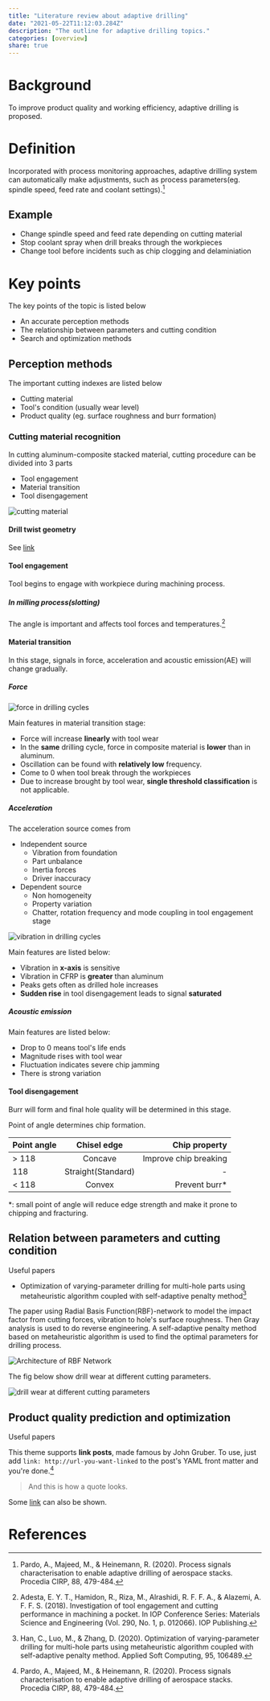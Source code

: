 ```yaml
---
title: "Literature review about adaptive drilling"
date: "2021-05-22T11:12:03.284Z"
description: "The outline for adaptive drilling topics."
categories: [overview]
share: true
---
```


# Background

To improve product quality and working efficiency, adaptive drilling is proposed. 

# Definition

Incorporated with process monitoring approaches, adaptive drilling system can automatically make adjustments, such as process parameters(eg. spindle speed, feed rate and coolant settings).[^1]

## Example

+ Change spindle speed and feed rate depending on cutting material
+ Stop coolant spray when drill breaks through the workpieces
+ Change tool before incidents such as chip clogging and delaminiation

# Key points

The key points of the topic is listed below

+ An accurate perception methods
+ The relationship between parameters and cutting condition
+ Search and optimization methods

## Perception methods

The important cutting indexes are listed below

+ Cutting material
+ Tool's condition (usually wear level)
+ Product quality (eg. surface roughness and burr formation)

### Cutting material recognition

In cutting aluminum-composite stacked material, cutting procedure can be divided into 3 parts

+ Tool engagement
+ Material transition
+ Tool disengagement

![cutting material](./images/cutting_status.svg)

#### Drill twist geometry

See [link](/drill-twist-introduction/)

#### Tool engagement

Tool begins to engage with workpiece during machining process. 

##### In milling process(slotting)

The angle is important and affects tool forces and temperatures.[^2]

#### Material transition

In this stage, signals in force, acceleration and acoustic emission(AE) will change gradually.

##### Force

![force in drilling cycles](./images/thrust-forces-in-drilling-process.png)

Main features in material transition stage:

+ Force will increase **linearly** with tool wear
+ In the **same** drilling cycle, force in composite material is **lower** than in aluminum.
+ Oscillation can be found with **relatively low** frequency.
+ Come to 0 when tool break through the workpieces
+ Due to increase brought by tool wear, **single threshold classification** is not applicable.

##### Acceleration

The acceleration source comes from 

+ Independent source
    - Vibration from foundation
    - Part unbalance
    - Inertia forces
    - Driver inaccuracy
+ Dependent source
    - Non homogeneity
    - Property variation
    - Chatter, rotation frequency and mode coupling in tool engagement stage

![vibration in drilling cycles](./images/vibration-in-drilling.png)

Main features are listed below:

+ Vibration in **x-axis** is sensitive
+ Vibration in CFRP is **greater** than aluminum 
+ Peaks gets often as drilled hole increases
+ **Sudden rise** in tool disengagement leads to signal **saturated**

##### Acoustic emission

Main features are listed below:

+ Drop to 0 means tool's life ends
+ Magnitude rises with tool wear
+ Fluctuation indicates severe chip jamming
+ There is strong variation

#### Tool disengagement

Burr will form and final hole quality will be determined in this stage.

Point of angle determines chip formation.

| Point angle | Chisel edge | Chip property |
| :------- | :------: | -------: |
| > 118   |  Concave   |  Improve chip breaking |
| 118     |  Straight(Standard)  |   -                    |
| < 118   |  Convex    |  Prevent burr*         |

*: small point of angle will reduce edge strength and make it prone to chipping and fracturing.

## Relation between parameters and cutting condition

Useful papers

+ Optimization of varying-parameter drilling for multi-hole parts using metaheuristic algorithm coupled with self-adaptive penalty method[^3]

The paper using Radial Basis Function(RBF)-network to model the impact factor from cutting forces, vibration to hole's surface roughness. Then Gray analysis is used to do reverse engineering. A self-adaptive penalty method based on metaheuristic algorithm is used to find the optimal parameters for drilling process.

![Architecture of RBF Network](./images/architecture-of-rbf-network.png)

The fig below show drill wear at different cutting parameters.

![drill wear at different cutting parameters](./images/drill-wear-at-different-cutting-parameters.png)

## Product quality prediction and optimization

Useful papers


This theme supports **link posts**, made famous by John Gruber. To use, just add `link: http://url-you-want-linked` to the post's YAML front matter and you're done.[^1]

> And this is how a quote looks.

Some [link](http://renyuanz.github.io) can also be shown.


# References

[^1]: Pardo, A., Majeed, M., & Heinemann, R. (2020). Process signals characterisation to enable adaptive drilling of aerospace stacks. Procedia CIRP, 88, 479-484.
[^2]: Adesta, E. Y. T., Hamidon, R., Riza, M., Alrashidi, R. F. F. A., & Alazemi, A. F. F. S. (2018). Investigation of tool engagement and cutting performance in machining a pocket. In IOP Conference Series: Materials Science and Engineering (Vol. 290, No. 1, p. 012066). IOP Publishing.
[^3]: Han, C., Luo, M., & Zhang, D. (2020). Optimization of varying-parameter drilling for multi-hole parts using metaheuristic algorithm coupled with self-adaptive penalty method. Applied Soft Computing, 95, 106489.